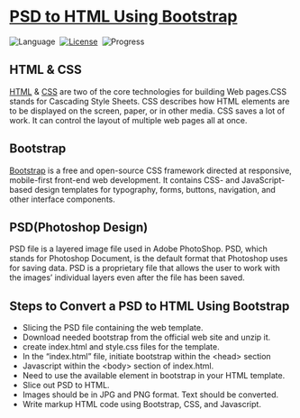 # [PSD to HTML Using Bootstrap](https://github.com/PrakharPipersania/PSD-to-HTML-Using-Bootstrap)

![Language](https://img.shields.io/badge/Language-HTML%20%2F%20CSS-255fcc.svg)&nbsp;
[![License](https://img.shields.io/badge/License-MIT-orange.svg)](./LICENSE)&nbsp;
![Progress](https://img.shields.io/badge/Progress-100%25-brightgreen)&nbsp;

## HTML & CSS
[HTML](https://www.w3schools.com/html/) & [CSS](https://www.w3schools.com/css/) are two of the core technologies for building Web pages.CSS stands for Cascading Style Sheets. CSS describes how HTML elements are to be displayed on the screen, paper, or in other media. CSS saves a lot of work. It can control the layout of multiple web pages all at once.

## Bootstrap
[Bootstrap](https://getbootstrap.com/) is a free and open-source CSS framework directed at responsive, mobile-first front-end web development. It contains CSS- and JavaScript-based design templates for typography, forms, buttons, navigation, and other interface components.

## PSD(Photoshop Design)
PSD file is a layered image file used in Adobe PhotoShop. PSD, which stands for Photoshop Document, is the default format that Photoshop uses for saving data. PSD is a proprietary file that allows the user to work with the images’ individual layers even after the file has been saved.

## Steps to Convert a PSD to HTML Using Bootstrap

* Slicing the PSD file containing the web template.
* Download needed bootstrap from the official web site and unzip it.
* create index.html and style.css files for the template.
* In the “index.html” file, initiate bootstrap within the &lt;head&gt; section
* Javascript within the &lt;body&gt; section of index.html.
* Need to use the available element in bootstrap in your HTML template.
* Slice out PSD to HTML.
* Images should be in JPG and PNG format. Text should be converted.
* Write markup HTML code using Bootstrap, CSS, and Javascript.
